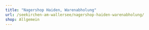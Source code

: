 ```yaml
---
title: "Nagershop Haiden, Warenabholung"
url: /seekirchen-am-wallersee/nagershop-haiden-warenabholung/
shop: Allgemein
---
```

